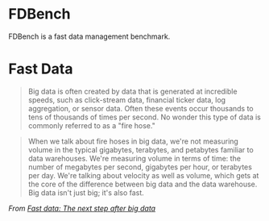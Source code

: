 # FDBench

FDBench is a fast data management benchmark.

# Fast Data

> Big data is often created by data that is generated at incredible speeds, such as click-stream data, financial ticker data, log aggregation, or sensor data. Often these events occur thousands to tens of thousands of times per second. No wonder this type of data is commonly referred to as a "fire hose."

> When we talk about fire hoses in big data, we're not measuring volume in the typical gigabytes, terabytes, and petabytes familiar to data warehouses. We're measuring volume in terms of time: the number of megabytes per second, gigabytes per hour, or terabytes per day. We're talking about velocity as well as volume, which gets at the core of the difference between big data and the data warehouse. Big data isn't just big; it's also fast.

*From [Fast data: The next step after big data](http://www.infoworld.com/article/2608040/big-data/fast-data--the-next-step-after-big-data.html)*

